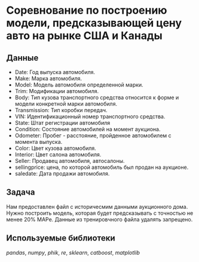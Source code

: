 # Соревнование по построению модели, предсказывающей цену авто на рынке США и Канады


## Данные

- Date: Год выпуска автомобиля.
- Make: Марка автомобиля.
- Model: Модель автомобиля определенной марки.
- Trim: Модификации автомобиля.
- Body: Тип кузова транспортного средства относится к форме и модели конкретной марки автомобиля.
- Transmission: Тип коробки передач.
- VIN: Идентификационный номер транспортного средства.
- State: Штат регистрации автомобиля
- Condition: Состояние автомобилей на момент аукциона.
- Odometer: Пробег - расстояние, пройденное автомобилем с момента выпуска.
- Color: Цвет кузова автомобиля.
- Interior: Цвет салона автомобиля.
- Seller: Продавец автомобиля, автосалоны.
- sellingprice: цена, по которой автомобиль был продан на аукционе.
- saledate: Дата продажи автомобиля.

## Задача

Нам предоставлен файл с историчесмим данными аукционного дома. Нужно построить модель, которая будет предсказывать с точностью не менее 20% MAPe. Данные из тренировчного файла удалять запрещено. 

## Используемые библиотеки
*pandas*, *numpy*, *phik*, *re*, *sklearn*, *catboost*, *matplotlib*
